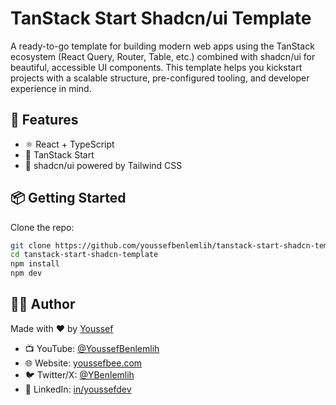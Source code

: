 # TanStack Start Shadcn/ui Template

A ready-to-go template for building modern web apps using the TanStack ecosystem (React Query, Router, Table, etc.) combined with shadcn/ui for beautiful, accessible UI components. This template helps you kickstart projects with a scalable structure, pre-configured tooling, and developer experience in mind.

## 🚀 Features

- ⚛️ React + TypeScript
- 🧭 TanStack Start
- 🎨 shadcn/ui powered by Tailwind CSS

## 📦 Getting Started

Clone the repo:

```bash
git clone https://github.com/youssefbenlemlih/tanstack-start-shadcn-template.git
cd tanstack-start-shadcn-template
npm install
npm dev
```

## 🧑‍💻 Author

Made with ❤️ by [Youssef](https://youssefbee.com)

- 📺 YouTube: [@YoussefBenlemlih](https://youtube.com/@YoussefBenlemlih)
- 🌐 Website: [youssefbee.com](https://youssefbee.com)
- 🐦 Twitter/X: [@YBenlemlih](https://twitter.com/YBenlemlih)
- 💼 LinkedIn: [in/youssefdev](https://linkedin.com/in/youssef-bee)
